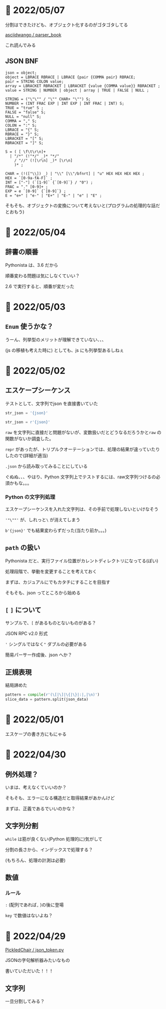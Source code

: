 # 📝 2022/05/07

分割はできたけども、オブジェクト化するのがゴタゴタしてる

[asciidwango / parser_book](https://github.com/asciidwango/parser_book/blob/master/SUMMARY.md)

これ読んでみる



## JSON BNF

```
json = object;
object = LBRACE RBRACE | LBRACE {pair {COMMA pair} RBRACE;
pair = STRING COLON value;
array = LBRACKET RBRACKET | LBRACKET {value {COMMA value}} RBRACKET ;
value = STRING | NUMBER | object | array | TRUE | FALSE | NULL ;

STRING = ("\"\"" / "\"" CHAR+ "\"") S;
NUMBER = (INT FRAC EXP | INT EXP | INT FRAC | INT) S;
TRUE = "true" S ;
FALSE = "false" S;
NULL = "null" S;
COMMA = "," S;
COLON = ":" S;
LBRACE = "{" S;
RBRACE = "}" S;
LBRACKET = "[" S;
RBRACKET = "]" S;

S = ( [ \f\t\r\n]+
  | "/*" (!"*/" _)* "*/"
    / "//" (![\r\n] _)* [\r\n]
    )* ;

CHAR = (!(["\\]) _) | "\\" [\\"/bfnrt] | "u" HEX HEX HEX HEX ;
HEX = `[0-9a-fA-F]` ;
INT = ["-"] (`[1-9]` {`[0-9]`} / "0") ;
FRAC = "." [0-9]+ ;
EXP = e `[0-9]` {`[0-9]`} ;
E = "e+" | "e-" | "E+" | "E-" | "e" | "E" ;
```

そもそも、オブジェクトの変換について考えないと(プログラムの処理的な話だとおもう)



# 📝 2022/05/04


## 辞書の順番


 Pythonista は、3.6 だから
 
 順番変わる問題は気にしなくていい？
 
 
 2.6 で実行すると、順番が変だった


# 📝 2022/05/03

## `Enum` 使うかな？


うーん、列挙型のメリットが理解できていない、、、

(js の移植も考えた時に) としても、js にも列挙型あるしねぇ


# 📝 2022/05/02


## エスケープシーケンス

テストとして、文字列でjson を直接書いていた

``` .py
str_json = '{json}'
```

``` .py
str_json = r'{json}'
```

`raw` を文字列に直接だと問題がないが、変数扱いだとどうなるだろうかと`raw` の関数がないか調査した。

`repr` があったが、トリプルクオーテーションでは、処理の結果が違っていたりしたので(詳細が適当)

`.json` から読み取ってみることにしている


ぐぬぬ、、、やはり、Python 文字列上でテストするには、raw文字列つけるの必須かもな。。。


### Python の文字列処理

エスケープシーケンスを入れた文字列は、その手前で処理しないといけなそう


`'"\""'` が、しれっと`\` が消えてしまう

`b'{json}'` でも結果変わらずだった(当たり前か。。。)


## `path` の扱い

Pythonista だと、実行ファイル位置がカレントディレクトリになってる(ぽい)

処理段階で、挙動を変更することを考えておく


まずは、カジュアルにでもカタチにすることを目指す


そもそも、json ってところから始める



## `[` `]` について

サンプルで、`[` があるものとないものがある？




JSON RPC v2.0 形式


`'` シングルではなく`"` ダブルの必要がある



簡易パーサー作成後、json へか？



## 正規表現


結局諦めた

``` .py
pattern = compile(r'(\[|\]|\{|\}|:|,|\n)')
slice_data = pattern.split(json_data)
```



# 📝 2022/05/01


エスケープの書き方にもにゃる


# 📝 2022/04/30

## 例外処理？


いまは、考えなくていいのか？


そもそも、エラーになる構造だと取得結果があかんけど

まずは、正義であるでいいのかな？




## 文字列分割

`while` は筋が良くない(Python 処理的に)気がして

分割の長さから、インデックスで処理する？


(もちろん、処理の計測は必要)


## 数値

### ルール

`:` (配列であれば`,` )の後に登場



`key` で数値はないよね？




# 📝 2022/04/29

[PickledChair / json_token.py](https://gist.github.com/PickledChair/77b5a06d18f7274a0761f3ea26851911)

JSONの字句解析器みたいなもの

書いていただいた！！！



## 文字列


一旦分割してみる？


